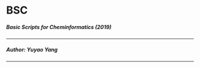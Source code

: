 # BSC

##### Basic Scripts for Cheminformatics (2019)
*********************************************************
##### Author: Yuyao Yang
*********************************************************
